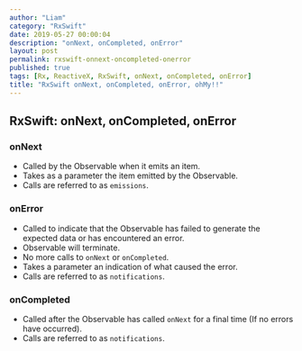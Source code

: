 ```yaml
---
author: "Liam"
category: "RxSwift"
date: 2019-05-27 00:00:04
description: "onNext, onCompleted, onError"
layout: post
permalink: rxswift-onnext-oncompleted-onerror
published: true
tags: [Rx, ReactiveX, RxSwift, onNext, onCompleted, onError]
title: "RxSwift onNext, onCompleted, onError, ohMy!!"
---
```


## RxSwift: onNext, onCompleted, onError

### onNext
- Called by the Observable when it emits an item.
- Takes as a parameter the item emitted by the Observable.
- Calls are referred to as `emissions`.

### onError
- Called to indicate that the Observable has failed to generate the expected data or has encountered an error.
- Observable will terminate.
- No more calls to `onNext` or `onCompleted`.
- Takes a parameter an indication of what caused the error.
- Calls are referred to as `notifications`.

### onCompleted
- Called after the Observable has called `onNext` for a final time (If no errors have occurred).
- Calls are referred to as `notifications`.
